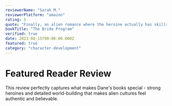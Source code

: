 ```yaml
---
reviewerName: "Sarah M."
reviewerPlatform: "amazon"
rating: 5
quote: "Finally, an alien romance where the heroine actually has skills! Maya is a strong doctor who solves problems with her brain, not just her beauty. The Cerastean culture feels so real and detailed. This is exactly what I've been looking for in sci-fi romance."
bookTitle: "The Bride Program"
verified: true
date: 2023-08-15T00:00:00.000Z
featured: true
category: "character-development"
---
```


# Featured Reader Review

This review perfectly captures what makes Dane's books special - strong heroines and detailed world-building that makes alien cultures feel authentic and believable.